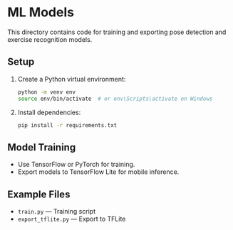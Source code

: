 # ML Models

This directory contains code for training and exporting pose detection and exercise recognition models.

## Setup

1. Create a Python virtual environment:
   ```sh
   python -m venv env
   source env/bin/activate  # or env\Scripts\activate on Windows
   ```
2. Install dependencies:
   ```sh
   pip install -r requirements.txt
   ```

## Model Training
- Use TensorFlow or PyTorch for training.
- Export models to TensorFlow Lite for mobile inference.

## Example Files
- `train.py` — Training script
- `export_tflite.py` — Export to TFLite 